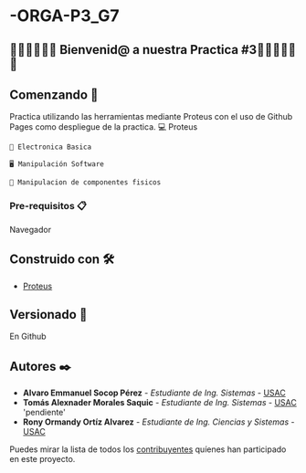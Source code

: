 # -ORGA-P3_G7
## 🥇🥇🥇🤗🤗🤗  Bienvenid@ a nuestra Practica #3🤗🤗🤗🥇🥇🥇


## Comenzando 🚀

Practica utilizando las herramientas mediante Proteus con el uso de Github Pages como despliegue de la practica.
    💻 Proteus
    
    🔌 Electronica Basica 
    
    🖥 Manipulación Software
    
    🎇 Manipulacion de componentes fisicos

### Pre-requisitos 📋

Navegador


## Construido con 🛠️

* [Proteus](https://store.steampowered.com/app/219680/Proteus/?l=spanish) 

## Versionado 📌
En Github 

## Autores ✒️

* **Alvaro Emmanuel Socop Pérez** - *Estudiante de Ing. Sistemas* - [USAC](https://github.com/Alvaro-SP)
* **Tomás Alexnader Morales Saquic** - *Estudiante de Ing. Sistemas* - [USAC](:v) 'pendiente'
* **Rony Ormandy Ortíz Alvarez** - *Estudiante de Ing. Ciencias y Sistemas* - [USAC](https://github.com/OrmandyRony)



Puedes mirar la lista de todos los [contribuyentes](https://github.com/your/project/contributors) quíenes han participado en este proyecto. 
